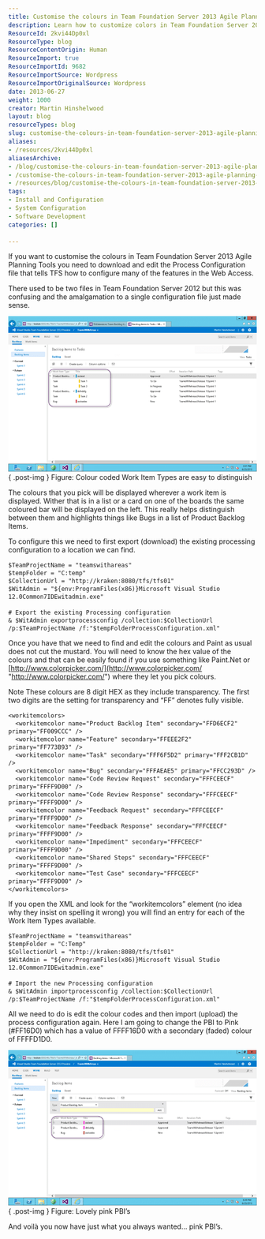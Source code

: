 ```yaml
---
title: Customise the colours in Team Foundation Server 2013 Agile Planning Tools
description: Learn how to customize colors in Team Foundation Server 2013 Agile Planning Tools for better visibility and organization of work items. Enhance your workflow now!
ResourceId: 2kvi44Dp0xl
ResourceType: blog
ResourceContentOrigin: Human
ResourceImport: true
ResourceImportId: 9682
ResourceImportSource: Wordpress
ResourceImportOriginalSource: Wordpress
date: 2013-06-27
weight: 1000
creator: Martin Hinshelwood
layout: blog
resourceTypes: blog
slug: customise-the-colours-in-team-foundation-server-2013-agile-planning-tools
aliases:
- /resources/2kvi44Dp0xl
aliasesArchive:
- /blog/customise-the-colours-in-team-foundation-server-2013-agile-planning-tools
- /customise-the-colours-in-team-foundation-server-2013-agile-planning-tools
- /resources/blog/customise-the-colours-in-team-foundation-server-2013-agile-planning-tools
tags:
- Install and Configuration
- System Configuration
- Software Development
categories: []

---
```

If you want to customise the colours in Team Foundation Server 2013 Agile Planning Tools you need to download and edit the Process Configuration file that tells TFS how to configure many of the features in the Web Access.

There used to be two files in Team Foundation Server 2012 but this was confusing and the amalgamation to a single configuration file just made sense.

[![image47](images/image47_thumb-1-1.png "image47")](http://nkdagility.com/files/2013/06/image471.png)  
{ .post-img }
Figure: Colour coded Work Item Types are easy to distinguish

The colours that you pick will be displayed wherever a work item is displayed. Wither that is in a list or a card on one of the boards the same coloured bar will be displayed on the left. This really helps distinguish between them and highlights things like Bugs in a list of Product Backlog Items.

To configure this we need to first export (download) the existing processing configuration to a location we can find.

```
$TeamProjectName = "teamswithareas"
$tempFolder = "C:temp"
$CollectionUrl = "http://kraken:8080/tfs/tfs01"
$WitAdmin = "${env:ProgramFiles(x86)}Microsoft Visual Studio 12.0Common7IDEwitadmin.exe"

# Export the existing Processing configuration
& $WitAdmin exportprocessconfig /collection:$CollectionUrl /p:$TeamProjectName /f:"$tempFolderProcessConfiguration.xml"
```

Once you have that we need to find and edit the colours and Paint as usual does not cut the mustard. You will need to know the hex value of the colours and that can be easily found if you use something like Paint.Net or [http://www.colorpicker.com/](http://www.colorpicker.com/ "http://www.colorpicker.com/") where they let you pick colours.

Note These colours are 8 digit HEX as they include transparency. The first two digits are the setting for transparency and “FF” denotes fully visible.

```
<workitemcolors>
  <workitemcolor name="Product Backlog Item" secondary="FFD6ECF2" primary="FF009CCC" />
  <workitemcolor name="Feature" secondary="FFEEE2F2" primary="FF773B93" />
  <workitemcolor name="Task" secondary="FFF6F5D2" primary="FFF2CB1D" />
  <workitemcolor name="Bug" secondary="FFFAEAE5" primary="FFCC293D" />
  <workitemcolor name="Code Review Request" secondary="FFFCEECF" primary="FFFF9D00" />
  <workitemcolor name="Code Review Response" secondary="FFFCEECF" primary="FFFF9D00" />
  <workitemcolor name="Feedback Request" secondary="FFFCEECF" primary="FFFF9D00" />
  <workitemcolor name="Feedback Response" secondary="FFFCEECF" primary="FFFF9D00" />
  <workitemcolor name="Impediment" secondary="FFFCEECF" primary="FFFF9D00" />
  <workitemcolor name="Shared Steps" secondary="FFFCEECF" primary="FFFF9D00" />
  <workitemcolor name="Test Case" secondary="FFFCEECF" primary="FFFF9D00" />
</workitemcolors>
```

If you open the XML and look for the “workitemcolors” element (no idea why they insist on spelling it wrong) you will find an entry for each of the Work Item Types available.

```
$TeamProjectName = "teamswithareas"
$tempFolder = "C:Temp"
$CollectionUrl = "http://kraken:8080/tfs/tfs01"
$WitAdmin = "${env:ProgramFiles(x86)}Microsoft Visual Studio 12.0Common7IDEwitadmin.exe"

# Import the new Processing configuration
& $WitAdmin importprocessconfig /collection:$CollectionUrl /p:$TeamProjectName /f:"$tempFolderProcessConfiguration.xml"
```

All we need to do is edit the colour codes and then import (upload) the process configuration again. Here I am going to change the PBI to Pink (#FF16D0) which has a value of FFFF16D0 with a secondary (faded) colour of FFFFD1D0.

![image](images/image64-2-2.png "image")  
{ .post-img }
Figure: Lovely pink PBI’s

And voilà you now have just what you always wanted… pink PBI’s.
